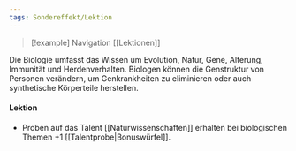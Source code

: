```yaml
---
tags: Sondereffekt/Lektion
---
```

> [!example] Navigation 
>  [[Lektionen]]

Die Biologie umfasst das Wissen um Evolution, Natur, Gene, Alterung, Immunität und Herdenverhalten. Biologen können die Genstruktur von Personen verändern, um Genkrankheiten zu eliminieren oder auch synthetische Körperteile herstellen.

#### Lektion
- Proben auf das Talent [[Naturwissenschaften]] erhalten bei biologischen Themen +1 [[Talentprobe|Bonuswürfel]].